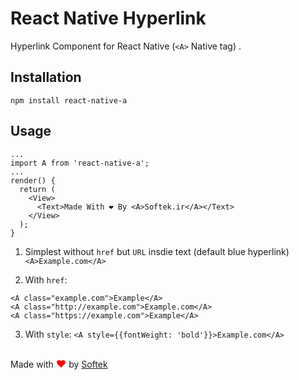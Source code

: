 # React Native Hyperlink
Hyperlink Component for React Native (`<A>` Native tag) .

## Installation

`npm install react-native-a`

## Usage

```
...
import A from 'react-native-a';
...
render() {
  return (
    <View>
      <Text>Made With ❤️ By <A>Softek.ir</A></Text>
    </View>
  );
}
````


1. Simplest without `href` but `URL` insdie text (default blue hyperlink)
`<A>Example.com</A>`

2. With `href`:

`<A class="example.com">Example</A>`<br/>
`<A class="http://example.com">Example.com</A>`<br/>
`<A class="https://example.com">Example</A>`<br/>

3. With `style`:
`<A style={{fontWeight: 'bold'}}>Example.com</A>`<br/>

##

Made with <span style="color: red; font-size: 16px;">:heart:</span> by <a href="https://softek.ir">Softek</a>
